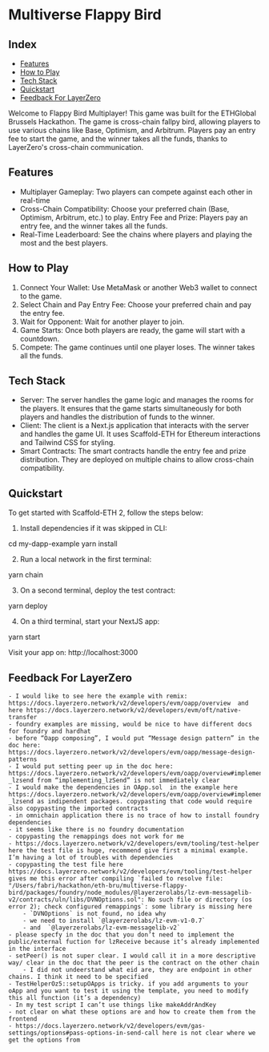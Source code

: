# Multiverse Flappy Bird

## Index
- [Features](#features)
- [How to Play](#how-to-play)
- [Tech Stack](#tech-stack)
- [Quickstart](#quickstart)
- [Feedback For LayerZero](#feedback-for-layerzero)

Welcome to Flappy Bird Multiplayer! This game was built for the ETHGlobal Brussels Hackathon. The game is cross-chain fallpy bird, allowing players to use various chains like Base, Optimism, and Arbitrum. Players pay an entry fee to start the game, and the winner takes all the funds, thanks to LayerZero's cross-chain communication.

## Features
- Multiplayer Gameplay: Two players can compete against each other in real-time
- Cross-Chain Compatibility: Choose your preferred chain (Base, Optimism, Arbitrum, etc.) to play.
Entry Fee and Prize: Players pay an entry fee, and the winner takes all the funds.
- Real-Time Leaderboard: See the chains where players and playing the most and the best players.

## How to Play 
1. Connect Your Wallet: Use MetaMask or another Web3 wallet to connect to the game.
2. Select Chain and Pay Entry Fee: Choose your preferred chain and pay the entry fee.
3. Wait for Opponent: Wait for another player to join.
4. Game Starts: Once both players are ready, the game will start with a countdown.
5. Compete: The game continues until one player loses. The winner takes all the funds.

## Tech Stack
- Server: The server handles the game logic and manages the rooms for the players. It ensures that the game starts simultaneously for both players and handles the distribution of funds to the winner.
- Client: The client is a Next.js application that interacts with the server and handles the game UI. It uses Scaffold-ETH for Ethereum interactions and Tailwind CSS for styling.
- Smart Contracts: The smart contracts handle the entry fee and prize distribution. They are deployed on multiple chains to allow cross-chain compatibility.

## Quickstart

To get started with Scaffold-ETH 2, follow the steps below:

1. Install dependencies if it was skipped in CLI:

cd my-dapp-example
yarn install


2. Run a local network in the first terminal:

yarn chain


3. On a second terminal, deploy the test contract:

yarn deploy


4. On a third terminal, start your NextJS app:

yarn start


Visit your app on: http://localhost:3000

## Feedback For LayerZero
```
- I would like to see here the example with remix: https://docs.layerzero.network/v2/developers/evm/oapp/overview  and here https://docs.layerzero.network/v2/developers/evm/oft/native-transfer
- foundry examples are missing, would be nice to have different docs for foundry and hardhat
- before “Oapp composing”, I would put “Message design pattern” in the doc here: https://docs.layerzero.network/v2/developers/evm/oapp/message-design-patterns 
- I would put setting peer up in the doc here: https://docs.layerzero.network/v2/developers/evm/oapp/overview#implementing-_lzsend from “implementing_lzSend” is not immediately clear
- I would make the dependencies in OApp.sol  in the example here https://docs.layerzero.network/v2/developers/evm/oapp/overview#implementing-_lzsend as indipendent packages. copypasting that code would require also copypasting the imported contracts
- in omnichain application there is no trace of how to install foundry dependencies
- it seems like there is no foundry documentation
- copypasting the remappings does not work for me
- https://docs.layerzero.network/v2/developers/evm/tooling/test-helper here the test file is huge, recommend give first a minimal example. I’m having a lot of troubles with dependencies
- copypasting the test file here https://docs.layerzero.network/v2/developers/evm/tooling/test-helper gives me this error after compiling `failed to resolve file: "/Users/fabri/hackathon/eth-bru/multiverse-flappy-bird/packages/foundry/node_modules/@layerzerolabs/lz-evm-messagelib-v2/contracts/uln/libs/DVNOptions.sol": No such file or directory (os error 2); check configured remappings`: some library is missing here
    - `DVNOptions` is not found, no idea why
    - we need to install `@layerzerolabs/lz-evm-v1-0.7`
    - and  `@layerzerolabs/lz-evm-messagelib-v2`
- please specfy in the doc that you don’t need to implement the public/external fuction for lzReceive because it’s already implemented in the interface
- setPeer() is not super clear. I would call it in a more descriptive way/ clear in the doc that the peer is the contract on the other chain
    - I did not undeerstand what eid are, they are endpoint in other chains. I think it need to be specified
- TestHelperOz5::setupOApps is tricky. if you add arguments to your oApp and you want to test it using the template, you need to modify this all function (it’s a dependency)
- In my test script I can’t use things like makeAddrAndKey
- not clear on what these options are and how to create them from the frontend
- https://docs.layerzero.network/v2/developers/evm/gas-settings/options#pass-options-in-send-call here is not clear where we get the options from
```
